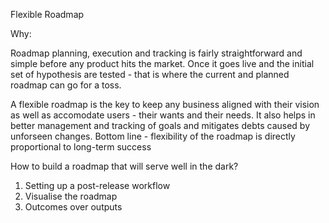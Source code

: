 Flexible Roadmap

Why: 

Roadmap planning, execution and tracking is fairly straightforward and simple before any product hits the market. Once it goes live and the initial set of hypothesis are tested - that is where the current and planned roadmap can go for a toss.

A flexible roadmap is the key to keep any business aligned with their vision as well as accomodate users - their wants and their needs. It also helps in better management and tracking of goals and mitigates debts caused by unforseen changes. 
Bottom line - flexibility of the roadmap is directly proportional to long-term success

How to build a roadmap that will serve well in the dark? 

1. Setting up a post-release workflow
2. Visualise the roadmap 
3. Outcomes over outputs 

